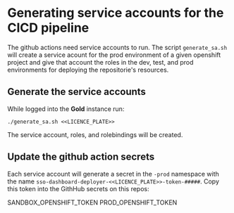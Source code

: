 # Generating service accounts for the CICD pipeline

The github actions need service accounts to run. The script `generate_sa.sh` will create a service acount for the prod environment of a given openshift project and give that account the roles in the dev, test, and prod environments for deploying the repositorie's resources.

## Generate the service accounts

While logged into the **Gold** instance run:

`
./generate_sa.sh <<LICENCE_PLATE>>
`

The service account, roles, and rolebindings will be created.

## Update the github action secrets

Each service account will generate a secret in the `-prod` namespace with the name `sso-dashboard-deployer-<<LICENCE_PLATE>>-token-#####`.  Copy this token into the GithHub secrets on this repos:

SANDBOX_OPENSHIFT_TOKEN
PROD_OPENSHIFT_TOKEN
